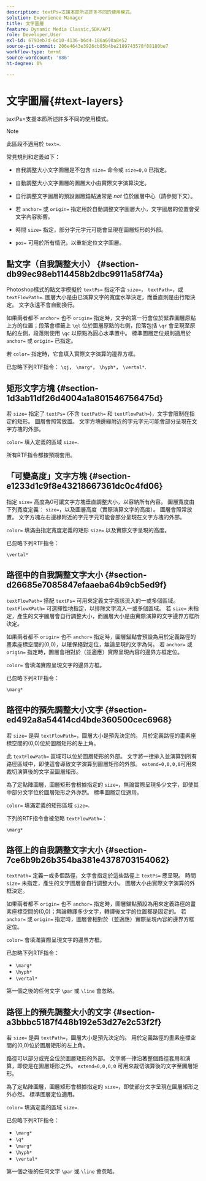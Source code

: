 ```yaml
---
description: textPs=支援本節所述許多不同的使用模式。
solution: Experience Manager
title: 文字圖層
feature: Dynamic Media Classic,SDK/API
role: Developer,User
exl-id: 6793eb7d-6c10-4136-b6d4-186a698a8e52
source-git-commit: 206e4643e3926cb85b4be2189743578f88180be7
workflow-type: tm+mt
source-wordcount: '886'
ht-degree: 0%

---
```


# 文字圖層{#text-layers}

textPs=支援本節所述許多不同的使用模式。

>[!NOTE]
>
>此區段不適用於 `text=`.

常見規則和定義如下：

* 自我調整大小文字圖層是不包含 `size=` 命令或 `size=0,0` 已指定。

* 自動調整大小文字圖層的圖層大小由實際文字演算決定。
* 自行調整文字圖層的預設圖層錨點通常是 *not* 位於圖層中心（請參閱下文）。
* 若 `anchor=` 或 `origin=` 指定用於自動調整文字圖層大小，文字圖層的位置會受文字內容影響。

* 時間 `size=` 指定，部分字元字元可能會呈現在圖層矩形的外部。
* `pos=` 可用於所有情況，以重新定位文字圖層。

## 點文字（自我調整大小） {#section-db99ec98eb114458b2dbc9911a58f74a}

Photoshop樣式的點文字模擬於 `textPs=` 指定不含 `size=`， `textPath=`，或 `textFlowPath=`. 圖層大小是由已演算文字的寬度水準決定，而垂直則是由行距決定。 文字永遠不會自動換行。

如果兩者都不 `anchor=` 也不 `origin=` 指定時，文字的第一行會位於緊靠圖層原點上方的位置；段落會標籤上 `\ql` 位於圖層原點的右側，段落包括 `\qr` 會呈現至原點的左側，段落則使用 `\qc` 以原點為圓心水準置中。 標準圖層定位規則適用於 `anchor=` 或 `origin=` 已指定。

若 `color=` 指定時，它會填入實際文字演算的邊界方框。

已忽略下列RTF指令： `\qj`， `\marg*`， `\hyph*`， `\vertal*`.

## 矩形文字方塊 {#section-1d3ab11df26d4004a1a801546756475d}

若 `size=` 指定了 `textPs=` (不含 `textPath=` 和 `textFlowPath=`)，文字會限制在指定的矩形。 圖層會照常放置。 文字方塊邊緣附近的字元字元可能會部分呈現在文字方塊的外部。

`color=` 填入定義的區域 `size=`.

所有RTF指令都按預期套用。

## 「可變高度」文字方塊 {#section-e1233d1c9f8e43218667361dc0c4fd06}

指定 `size=` 高度為0可讓文字方塊垂直調整大小，以容納所有內容。 圖層寬度由下列寬度定義： `size=`，以及圖層高度（實際演算文字的高度）。 圖層會照常放置。 文字方塊左右邊緣附近的字元字元可能會部分呈現在文字方塊的外部。

`color=` 填滿由指定寬度定義的矩形 `size=` 以及實際文字呈現的高度。

已忽略下列RTF指令：

`\vertal*`

## 路徑中的自我調整文字大小 {#section-d26685e7085847efaaeba64b9cb5ed9f}

`textFlowPath=` 搭配 `textPs=` 可用來定義文字應該流入的一或多個區域。 `textFlowXPath=` 可選擇性地指定，以排除文字流入一或多個區域。 若 `size=` 未指定，產生的文字圖層會自行調整大小，而圖層大小是由實際演算的文字邊界方框所決定。

如果兩者都不 `origin=` 也不 `anchor=` 指定時，圖層錨點會預設為用於定義路徑的畫素座標空間的(0,0)，以確保絕對定位，無論呈現的文字為何。 若 `anchor=` 或 `origin=` 指定時，圖層會相對於（並適應）實際呈現內容的邊界方框定位。

`color=` 會填滿實際呈現文字的邊界方框。

已忽略下列RTF指令：

`\marg*`

## 路徑中的預先調整大小文字 {#section-ed492a8a54414cd4bde360500cec6968}

若 `size=` 是與 `textFlowPath=`，圖層大小是預先決定的。 用於定義路徑的畫素座標空間的(0,0)位於圖層矩形的左上角。

此 `textFlowPath=` 區域可以位於圖層矩形的外部。 文字將一律排入並演算到所有路徑區域中，即使這會導致文字演算到圖層矩形的外部。 `extend=0,0,0,0`可用來裁切演算後的文字至圖層矩形。

為了定點陣圖層，圖層矩形會根據指定的 `size=`，無論實際呈現多少文字，即使其中部分文字位於圖層矩形之外亦然。 標準圖層定位適用。

`color=` 填滿定義的矩形區域 `size=`.

下列的RTF指令會被忽略 `textFlowPath=`：

`\marg*`

## 路徑上的自我調整文字大小 {#section-7ce6b9b26b354ba381e4378703154062}

`textPath=` 定義一或多個路徑，文字會指定於這些路徑上 `textPs=` 應呈現。 時間 `size=` 未指定，產生的文字圖層會自行調整大小。 圖層大小由實際文字演算的外框決定。

如果兩者都不 `origin=` 也不 `anchor=` 指定時，圖層錨點預設為用來定義路徑的畫素座標空間的(0,0)；無論轉譯多少文字，轉譯後文字的位置都是固定的。 若 `anchor=` 或 `origin=` 指定時，圖層會相對於（並適應）實際呈現內容的邊界方框定位。

`color=` 會填滿實際呈現文字的邊界方框。

已忽略下列RTF指令：

* `\marg*`
* `\hyph*`
* `\vertal*`

第一個之後的任何文字 `\par` 或 `\line` 會忽略。

## 路徑上的預先調整大小的文字 {#section-a3bbbc5187f448b192e53d27e2c53f2f}

若 `size=` 是與 `textPath=`，圖層大小是預先決定的。 用於定義路徑的畫素座標空間的(0,0)位於圖層矩形的左上角。

路徑可以部分或完全位於圖層矩形的外部。 文字將一律沿著整個路徑套用和演算，即使是在圖層矩形之外。 `extend=0,0,0,0` 可用來裁切演算後的文字至圖層矩形。

為了定點陣圖層，圖層矩形會根據指定的 `size=`，即使部分文字呈現在圖層矩形之外亦然。 標準圖層定位適用。

`color=` 填滿定義的區域 `size=`.

已忽略下列RTF指令：

* `\marg*`
* `\q*`
* `\marg*`
* `\hyph*`
* `\vertal*`

第一個之後的任何文字 `\par` 或 `\line` 會忽略。
